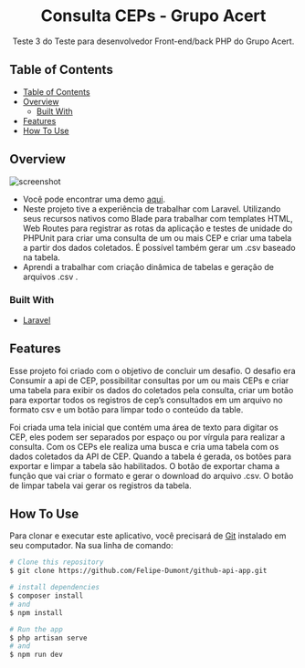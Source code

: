 <h1 align="center">Consulta CEPs - Grupo Acert </h1>

<div align="center">
   Teste 3 do Teste para desenvolvedor Front-end/back PHP do Grupo Acert.
</div>

<!-- TABLE OF CONTENTS -->

## Table of Contents

- [Table of Contents](#table-of-contents)
- [Overview](#overview)
  - [Built With](#built-with)
- [Features](#features)
- [How To Use](#how-to-use)

<!-- OVERVIEW -->

## Overview

![screenshot](https://github.com/Felipe-Dumont/github-api-app/blob/main/public/img/overview3.gif)

- Você pode encontrar uma demo [aqui](https://felipe-dumont.github.io/table-cep/).
- Neste projeto tive a experiência de trabalhar com Laravel. Utilizando seus recursos nativos como Blade para trabalhar com templates HTML, Web Routes para registrar as rotas da aplicação e testes de unidade do PHPUnit para criar uma consulta de um ou mais CEP e criar uma tabela a partir dos dados coletados. É possível também gerar um .csv baseado na tabela.  
- Aprendi a trabalhar com criação dinâmica de tabelas e geração de arquivos .csv .

### Built With

- [Laravel](https://laravel.com/)

## Features

Esse projeto foi criado com o objetivo de concluir um desafio. O desafio era Consumir a api de CEP, possibilitar consultas por um ou mais CEPs e criar uma tabela para exibir os dados do coletados pela consulta, criar um botão para exportar todos os registros de cep’s consultados em um arquivo no formato csv e um botão para limpar todo o conteúdo da table.

Foi criada uma tela inicial que contém uma área de texto para digitar os CEP, eles podem ser separados por espaço ou por vírgula para realizar a consulta. Com os CEPs ele realiza uma busca e cria uma tabela com os dados coletados da API de CEP. Quando a tabela é gerada, os botões para exportar e limpar a tabela são habilitados. O botão de exportar chama a função que vai criar o formato e gerar o download do arquivo .csv. O botão de limpar tabela vai gerar os registros da tabela.

## How To Use

Para clonar e executar este aplicativo, você precisará de [Git](https://git-scm.com) instalado em seu computador. Na sua linha de comando:

```bash
# Clone this repository
$ git clone https://github.com/Felipe-Dumont/github-api-app.git

# install dependencies
$ composer install
# and
$ npm install

# Run the app
$ php artisan serve
# and
$ npm run dev
```


